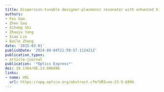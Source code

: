 ```yaml
---
title: Dispersion-tunable designer-plasmonic resonator with enhanced high-order resonances
authors:
- Fei Gao
- Zhen Gao
- Xihang Shi
- Zhaoju Yang
- Xiao Lin
- Baile Zhang
date: '2015-03-01'
publishDate: '2024-09-04T21:50:57.112421Z'
publication_types:
- article-journal
publication: '*Optics Express*'
doi: 10.1364/OE.23.006896
links:
- name: URL
  url: https://opg.optica.org/abstract.cfm?URI=oe-23-5-6896
---
```


